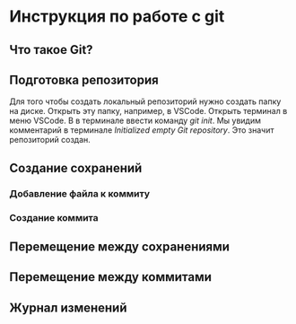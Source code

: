 # Инструкция по работе с git

## Что такое Git?

## Подготовка репозитория

Для того чтобы создать локальный репозиторий нужно создать папку на диске. Открыть эту папку, например, в VSCode. Открыть терминал в меню VSCode. B в терминале ввести команду *git init*. Мы увидим комментарий в терминале *Initialized empty Git repository*. Это значит репозиторий создан.

## Создание сохранений

### Добавление файла к коммиту

### Создание коммита

## Перемещение между сохранениями

## Перемещение между коммитами

## Журнал изменений



